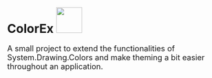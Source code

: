 
# ColorEx <img style="width:60px; height:60px;" src="https://user-images.githubusercontent.com/32239721/160010836-e9f56c36-526a-42c3-85b8-ed1ade43d57e.png"/>


<p style="font-size: large;">A small project to extend the functionalities of System.Drawing.Colors and make theming a bit easier throughout an application.</p>

